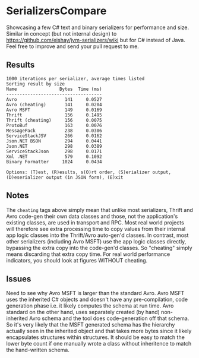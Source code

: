 SerializersCompare
==================
Showcasing a few C# text and binary serializers for performance and size. Similar in concept (but not internal design) to https://github.com/eishay/jvm-serializers/wiki but for C# instead of Java. Feel free to improve and send your pull request to me.

Results
-------
    1000 iterations per serializer, average times listed
    Sorting result by size
    Name                Bytes  Time (ms)
    ------------------------------------
    Avro                  141     0.0527
    Avro (cheating)       141     0.0204
    Avro MSFT             149     0.0169
    Thrift                156     0.1495
    Thrift (cheating)     156     0.0075
    ProtoBuf              163     0.0076
    MessagePack           238     0.0306
    ServiceStackJSV       266     0.0162
    Json.NET BSON         294     0.0441
    Json.NET              298     0.0389
    ServiceStackJson      298     0.0171
    Xml .NET              579     0.1092
    Binary Formatter     1024     0.0434

    Options: (T)est, (R)esults, s(O)rt order, (S)erializer output, (D)eserializer output (in JSON form), (E)xit

Notes
-----
The `cheating` tags above simply mean that unlike most serializers, Thrift and Avro code-gen their own data classes and those, not the application's existing classes, are used in transport and RPC. Most real world projects will therefore see extra processing time to copy values from their internal app logic classes into the Thrift/Avro auto-gen'd classes. In contrast, most other serializers (including Avro MSFT) use the app logic classes directly, bypassing the extra copy into the code-gen'd classes. So "cheating" simply means discarding that extra copy time. For real world performance indicators, you should look at figures WITHOUT cheating.

Issues
------
Need to see why Avro MSFT is larger than the standard Avro. Avro MSFT uses the inherited C# objects and doesn't have any pre-compilation, code generation phase i.e. it likely computes the schema at run time. Avro standard on the other hand, uses separately created (by hand) non-inherited Avro schema and the tool does code-generation off that schema. So it's very likely that the MSFT generated schema has the hierarchy actually seen in the inherited object and that takes more bytes since it likely encapsulates structures within structures. It should be easy to match the lower byte count if one manually wrote a class without inheritence to match the hand-written schema.